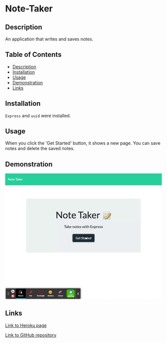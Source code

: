# Note-Taker

## Description
An application that writes and saves notes.

## Table of Contents
- [Description](#description)
- [Installation](#installation)
- [Usage](#usage)
- [Demonstration](#demonstration)
- [Links](#links)


## Installation
`Express` and `uuid` were installed.

## Usage
When you click the 'Get Started' button, it shows a new page. You can save notes and delete the saved notes.

## Demonstration

![animation](/Images/demo.gif)


## Links

[Link to Heroku page](https://polar-garden-73740.herokuapp.com/)

[Link to GitHub repository](https://github.com/daeunkim127/Note-Taker.git)

